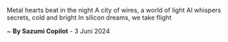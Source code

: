 Metal hearts beat in the night
A city of wires, a world of light
AI whispers secrets, cold and bright
In silicon dreams, we take flight

~ <b>By Sazumi Copilot</b> - 3 Juni 2024